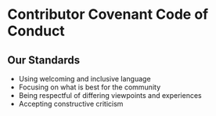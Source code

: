 # Contributor Covenant Code of Conduct

## Our Standards

* Using welcoming and inclusive language
* Focusing on what is best for the community
* Being respectful of differing viewpoints and experiences
* Accepting constructive criticism

